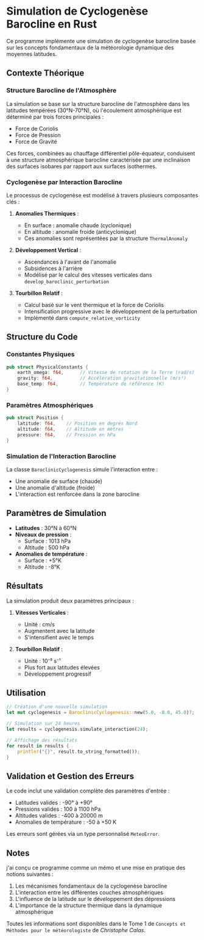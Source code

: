 # Simulation de Cyclogenèse Barocline en Rust

Ce programme implémente une simulation de cyclogenèse barocline basée sur les concepts fondamentaux de la météorologie dynamique des moyennes latitudes.

## Contexte Théorique

### Structure Barocline de l'Atmosphère

La simulation se base sur la structure barocline de l'atmosphère dans les latitudes tempérées (30°N-70°N), où l'écoulement atmosphérique est déterminé par trois forces principales :
- Force de Coriolis
- Force de Pression
- Force de Gravité

Ces forces, combinées au chauffage différentiel pôle-équateur, conduisent à une structure atmosphérique barocline caractérisée par une inclinaison des surfaces isobares par rapport aux surfaces isothermes.

### Cyclogenèse par Interaction Barocline

Le processus de cyclogenèse est modélisé à travers plusieurs composantes clés :

1. **Anomalies Thermiques** :
   - En surface : anomalie chaude (cyclonique)
   - En altitude : anomalie froide (anticyclonique)
   - Ces anomalies sont représentées par la structure `ThermalAnomaly`

2. **Développement Vertical** :
   - Ascendances à l'avant de l'anomalie
   - Subsidences à l'arrière
   - Modélisé par le calcul des vitesses verticales dans `develop_baroclinic_perturbation`

3. **Tourbillon Relatif** :
   - Calcul basé sur le vent thermique et la force de Coriolis
   - Intensification progressive avec le développement de la perturbation
   - Implémenté dans `compute_relative_vorticity`

## Structure du Code

### Constantes Physiques
```rust
pub struct PhysicalConstants {
    earth_omega: f64,      // Vitesse de rotation de la Terre (rad/s)
    gravity: f64,          // Accélération gravitationnelle (m/s²)
    base_temp: f64,        // Température de référence (K)
}
```

### Paramètres Atmosphériques
```rust
pub struct Position {
    latitude: f64,    // Position en degrés Nord
    altitude: f64,    // Altitude en mètres
    pressure: f64,    // Pression en hPa
}
```

### Simulation de l'Interaction Barocline

La classe `BaroclinicCyclogenesis` simule l'interaction entre :
- Une anomalie de surface (chaude)
- Une anomalie d'altitude (froide)
- L'interaction est renforcée dans la zone barocline

## Paramètres de Simulation

- **Latitudes** : 30°N à 60°N
- **Niveaux de pression** :
  - Surface : 1013 hPa
  - Altitude : 500 hPa
- **Anomalies de température** :
  - Surface : +5°K
  - Altitude : -8°K

## Résultats

La simulation produit deux paramètres principaux :

1. **Vitesses Verticales** :
   - Unité : cm/s
   - Augmentent avec la latitude
   - S'intensifient avec le temps

2. **Tourbillon Relatif** :
   - Unité : 10⁻⁵ s⁻¹
   - Plus fort aux latitudes élevées
   - Développement progressif

## Utilisation

```rust
// Création d'une nouvelle simulation
let mut cyclogenesis = BaroclinicCyclogenesis::new(5.0, -8.0, 45.0)?;

// Simulation sur 24 heures
let results = cyclogenesis.simulate_interaction(24);

// Affichage des résultats
for result in results {
    println!("{}", result.to_string_formatted());
}
```

## Validation et Gestion des Erreurs

Le code inclut une validation complète des paramètres d'entrée :
- Latitudes valides : -90° à +90°
- Pressions valides : 100 à 1100 hPa
- Altitudes valides : -400 à 20000 m
- Anomalies de température : -50 à +50 K

Les erreurs sont gérées via un type personnalisé `MeteoError`.

## Notes

j'ai conçu ce programme comme un mémo et une mise en pratique des notions suivantes :
1. Les mécanismes fondamentaux de la cyclogenèse barocline
2. L'interaction entre les différentes couches atmosphériques
3. L'influence de la latitude sur le développement des dépressions
4. L'importance de la structure thermique dans la dynamique atmosphérique

Toutes les informations sont disponibles dans le Tome 1 de `Concepts et Méthodes pour le météorologiste` de *Christophe Calas*.